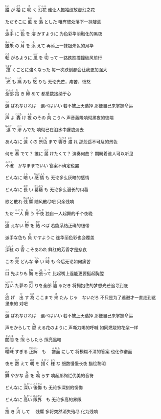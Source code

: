 <ruby>誰<rt>だれ</rt></ruby> が <ruby>袖<rt>そで</rt></ruby> に <ruby>咲<rt>さ</rt></ruby> く <ruby>幻花<rt>げんか</rt></ruby>
谁让人振袖绽放虚幻之花

ただそこに <ruby>藍<rt>あい</rt></ruby> を <ruby>落<rt>お</rt></ruby> とした
唯有彼处落下一抹靛蓝

<ruby>派手<rt>はで</rt></ruby> に <ruby>色<rt>いろ</rt></ruby> を <ruby>溶<rt>と</rt></ruby> かすように
为色彩华丽融化的黑夜

<ruby>銀朱<rt>ぎんしゅ</rt></ruby> の <ruby>月<rt>つき</rt></ruby> を <ruby>添<rt>そ</rt></ruby> えて
再添上一抹银朱色的月华

<ruby>転<rt>ころ</rt></ruby> がるように <ruby>風<rt>かぜ</rt></ruby> を <ruby>切<rt>き</rt></ruby> って
一路跌跌撞撞破风前行

<ruby>躓<rt>つまず</rt></ruby> くごとに強くなった
每一次跌倒都会让我更加强大

<ruby>光<rt>ひかり</rt></ruby> も <ruby>痛<rt>いた</rt></ruby> みも <ruby>怒<rt>いか</rt></ruby> りも
无论光芒，疼苦，愤怒

<ruby>全部<rt>ぜんぶ</rt></ruby> <ruby>抱<rt>だ</rt></ruby> き <ruby>締<rt>し</rt></ruby> めて
都悉数接纳于心

<ruby>選<rt>えら</rt></ruby> ばれなければ　選べばいい
若不被上天选择 那便自己来掌握命运

<ruby>声<rt>こえ</rt></ruby> よ <ruby>轟<rt>とどろ</rt></ruby> け <ruby>夜<rt>よる</rt></ruby> のその <ruby>向<rt>む</rt></ruby> こうへ
声音轰隆响彻黑夜的彼端

<ruby>涙<rt>なみだ</rt></ruby> で <ruby>滲<rt>にじ</rt></ruby> んでた
响彻已在泪水中朦胧淡去

あんなに <ruby>遠<rt>とお</rt></ruby> くの <ruby>景色<rt>けしき</rt></ruby> まで <ruby>響き<rt>ひびき</rt></ruby> <ruby>渡<rt>わた</rt></ruby> れ
那般遥不可及的景色

何を <ruby>奏<rt>かな</rt></ruby> でて？ 誰に <ruby>届<rt>とど</rt></ruby> けたくて？
演奏何曲？ 期盼着谁人可以听见

<ruby>不確<rt>ふたし</rt></ruby>　かなままでいい
答案不确定也罢

どんなに <ruby>暗<rt>くら</rt></ruby> い <ruby>感情<rt>かんじょう</rt></ruby> も
无论多么灰暗的感情

どんなに <ruby>長<rt>なが</rt></ruby> い <ruby>葛藤<rt>かっとう</rt></ruby> も
无论多么漫长的纠葛

歌と散れ <ruby>残響<rt>ざんきょう</rt></ruby>
随风散尽吧 只余残响

ただ <ruby>一人<rt>ひとり</rt></ruby> <ruby>舞<rt>ま</rt></ruby> う <ruby>千夜<rt>せんや</rt></ruby>
独自一人起舞的千个夜晚

<ruby>違<rt>たが</rt></ruby> えない <ruby>帯<rt>たい</rt></ruby> を <ruby>結<rt>むす</rt></ruby> べば
若能系结正确的纽带

派手な色も <ruby>負<rt>ま</rt></ruby> かすように
连华丽色彩也会覆盖

<ruby>深紅<rt>しんく</rt></ruby> の <ruby>香<rt>か</rt></ruby> こそあわれ
鲜红的芳香才是悲哀

この <ruby>先<rt>さき</rt></ruby> どんな <ruby>辛<rt>つら</rt></ruby> い <ruby>時<rt>とき</rt></ruby> も
今后无论如何痛苦

<ruby>口<rt>くち</rt></ruby> 先よりも <ruby>胸<rt>むね</rt></ruby> を<ruby>張って<rt>はって</rt></ruby>
比起嘴上逞能更要挺起胸膛

<ruby>抱い<rt>いだい</rt></ruby> た夢の <ruby>灯<rt>あか</rt></ruby> りを全部 <ruby>辿<rt>たど</rt></ruby> るだき
将拥抱住的梦想光芒追寻到底

<ruby>逃<rt>に</rt></ruby> げ　<ruby>出<rt>だ</rt></ruby> す <ruby>為<rt>ため</rt></ruby> ここまで <ruby>来<rt>き</rt></ruby> たん じゃ　ないだろ
不只是为了逃避才一直走到这里来的  对吧

<ruby>選<rt>えら</rt></ruby> ばれなければ　選べばいい
若不被上天选择 那便自己来掌握命运

声をからして   <ruby>燃<rt>も</rt></ruby> える花のように
声嘶力竭的呼喊 如同燃烧的花朵一样

<ruby>闇間<rt>やみま</rt></ruby> を <ruby>照<rt>て</rt></ruby> らしたら
照亮黑暗

<ruby>曖昧<rt>あいまい</rt></ruby> すぎる <ruby>正解<rt>せいかい</rt></ruby>　も　    <ruby>譜面<rt>ふめん</rt></ruby> にして
将模糊不清的答案         也化作谱面

夜を <ruby>数<rt>かぞ</rt></ruby> えて <ruby>朝<rt>あさ</rt></ruby> を <ruby>描く<rt>えがく</rt></ruby> <ruby>様<rt>よう</rt></ruby> な
细数慢慢长夜 描绘黎明

<ruby>鮮<rt>あざ</rt></ruby> やかな <ruby>音<rt>ね</rt></ruby> を <ruby>鳴<rt>な</rt></ruby> らす
响起那绚烂优美的音符

どんなに <ruby>深い<rt>ふかい</rt></ruby> <ruby>後悔<rt>こうかい</rt></ruby> も
无论多深刻的懊悔

どんなに <ruby>高い<rt>たかい</rt></ruby> <ruby>限界<rt>げんかい</rt></ruby>　も
无论多高的界限

<ruby>搔<rt>か</rt></ruby> き <ruby>消<rt>け</rt></ruby> して　 残響
多将突然消失殆尽 化为残响